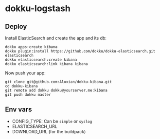 # dokku-logstash

## Deploy

Install ElasticSearch and create the app and its db:

```
dokku apps:create kibana
dokku plugin:install https://github.com/dokku/dokku-elasticsearch.git elasticsearch
dokku elasticsearch:create kibana
dokku elasticsearch:link kibana kibana
```

Now push your app:

```
git clone git@github.com:Aluxian/dokku-kibana.git
cd dokku-kibana
git remote add dokku dokku@yourserver.me:kibana
git push dokku master
```

## Env vars

- CONFIG_TYPE: Can be `simple` or `syslog`
- ELASTICSEARCH_URL
- DOWNLOAD_URL (for the buildpack)
